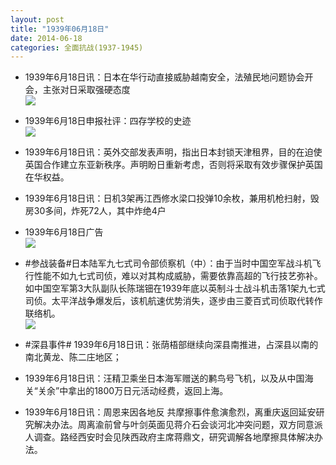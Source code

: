 ```yaml
---
layout: post
title: "1939年06月18日"
date: 2014-06-18
categories: 全面抗战(1937-1945)
---
```


<meta name="referrer" content="no-referrer" />

- 1939年6月18日讯：日本在华行动直接威胁越南安全，法殖民地问题协会开会，主张对日采取强硬态度 <br/><img src="https://ww3.sinaimg.cn/large/aca367d8jw1ehilb2ne4ij20cb0dwwi1.jpg" />

- 1939年6月18日申报社评：四存学校的史迹 <br/><img src="https://ww4.sinaimg.cn/large/aca367d8jw1ehijkdlhdfj20of0y2h4v.jpg" />

- 1939年6月18日讯：英外交部发表声明，指出日本封锁天津租界，目的在迫使英国合作建立东亚新秩序。声明盼日重新考虑，否则将采取有效步骤保护英国在华权益。 

- 1939年6月18日讯：日机3架再江西修水梁口投弹10余枚，兼用机枪扫射，毁房30多间，炸死72人，其中炸绝4户 

- 1939年6月18日广告 <br/><img src="https://ww2.sinaimg.cn/large/aca367d8jw1ehi3ymzgu5j20kq0h543k.jpg" />

- #参战装备#日本陆军九七式司令部侦察机（中）：由于当时中国空军战斗机飞行性能不如九七式司侦，难以对其构成威胁，需要依靠高超的飞行技艺弥补。如中国空军第3大队副队长陈瑞钿在1939年底以英制斗士战斗机击落1架九七式司侦。太平洋战争爆发后，该机航速优势消失，逐步由三菱百式司侦取代转作联络机。 <br/><img src="https://ww3.sinaimg.cn/large/aca367d8jw1ehi1d4qhggj20m809tgms.jpg" />

- #深县事件# 1939年6月18日讯：张荫梧部继续向深县南推进，占深县以南的南北黄龙、陈二庄地区； 

- 1939年6月18日讯：汪精卫乘坐日本海军赠送的鹣鸟号飞机，以及从中国海关“关余”中拿出的1800万日元活动经费，返回上海。 

- 1939年6月18日讯：周恩来因各地反 共摩擦事件愈演愈烈，离重庆返回延安研究解决办法。周离渝前曾与叶剑英面见蒋介石会谈河北冲突问题，双方同意派人调查。路经西安时会见陕西政府主席蒋鼎文，研究调解各地摩擦具体解决办法。 

